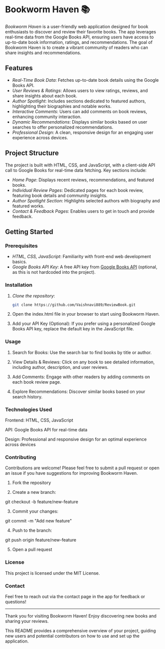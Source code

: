 # Bookworm Haven 📚

*Bookworm Haven* is a user-friendly web application designed for book enthusiasts to discover and review their favorite books. The app leverages real-time data from the Google Books API, ensuring users have access to up-to-date book information, ratings, and recommendations. The goal of Bookworm Haven is to create a vibrant community of readers who can share insights and recommendations.

## Features

- *Real-Time Book Data*: Fetches up-to-date book details using the Google Books API.
- *User Reviews & Ratings*: Allows users to view ratings, reviews, and share insights about each book.
- *Author Spotlight*: Includes sections dedicated to featured authors, highlighting their biographies and notable works.
- *Interactive Comments*: Users can add comments on book reviews, enhancing community interaction.
- *Dynamic Recommendations*: Displays similar books based on user searches to offer personalized recommendations.
- *Professional Design*: A clean, responsive design for an engaging user experience across devices.

## Project Structure

The project is built with HTML, CSS, and JavaScript, with a client-side API call to Google Books for real-time data fetching. Key sections include:
- *Home Page*: Displays recent reviews, recommendations, and featured books.
- *Individual Review Pages*: Dedicated pages for each book review, featuring book details and community insights.
- *Author Spotlight Section*: Highlights selected authors with biography and featured works.
- *Contact & Feedback Pages*: Enables users to get in touch and provide feedback.

## Getting Started

### Prerequisites
- *HTML, CSS, JavaScript*: Familiarity with front-end web development basics.
- *Google Books API Key*: A free API key from [Google Books API](https://developers.google.com/books) (optional, as this is not hardcoded into the project).

### Installation

1. *Clone the repository*:
   ```bash
   git clone https://github.com/Vaishnavi889/ReviewBook.git

2. Open the index.html file in your browser to start using Bookworm Haven.


3. Add your API Key (Optional): If you prefer using a personalized Google Books API key, replace the default key in the JavaScript file.



### Usage

1. Search for Books: Use the search bar to find books by title or author.


2. View Details & Reviews: Click on any book to see detailed information, including author, description, and user reviews.


3. Add Comments: Engage with other readers by adding comments on each book review page.


4. Explore Recommendations: Discover similar books based on your search history.



### Technologies Used

Frontend: HTML, CSS, JavaScript

API: Google Books API for real-time data

Design: Professional and responsive design for an optimal experience across devices


### Contributing

Contributions are welcome! Please feel free to submit a pull request or open an issue if you have suggestions for improving Bookworm Haven.

1. Fork the repository


2. Create a new branch:

git checkout -b feature/new-feature


3. Commit your changes:

git commit -m "Add new feature"


4. Push to the branch:

git push origin feature/new-feature


5. Open a pull request



### License

This project is licensed under the MIT License.

### Contact

Feel free to reach out via the contact page in the app for feedback or questions!


---

Thank you for visiting Bookworm Haven! Enjoy discovering new books and sharing your reviews.

This README provides a comprehensive overview of your project, guiding new users and potential contributors on how to use and set up the application. 

